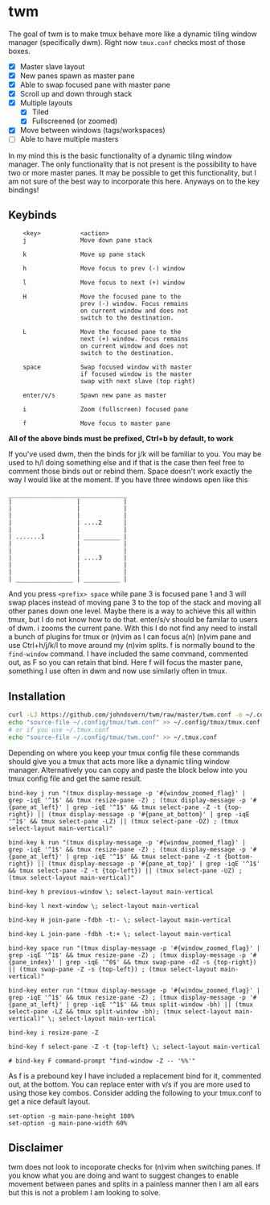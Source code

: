 # twm

The goal of twm is to make tmux behave more like a dynamic tiling window
manager (specifically dwm). Right now `tmux.conf` checks most of those boxes.
- [X] Master slave layout
- [X] New panes spawn as master pane
- [X] Able to swap focused pane with master pane
- [X] Scroll up and down through stack
- [X] Multiple layouts
  - [X] Tiled
  - [X] Fullscreened (or zoomed)
- [X] Move between windows (tags/workspaces)
- [ ] Able to have multiple masters

In my mind this is the basic functionality of a dynamic tiling window manager.
The only functionality that is not present is the possibility to have two or
more master panes. It may be possible to get this functionality, but I am not
sure of the best way to incorporate this here. Anyways on to the key bindings!
## Keybinds
```
    <key>           <action>
    j               Move down pane stack

    k               Move up pane stack

    h               Move focus to prev (-) window

    l               Move focus to next (+) window

    H               Move the focused pane to the
                    prev (-) window. Focus remains
                    on current window and does not
                    switch to the destination.

    L               Move the focused pane to the
                    next (+) window. Focus remains
                    on current window and does not
                    switch to the destination.

    space           Swap focused window with master
                    if focused window is the master
                    swap with next slave (top right)

    enter/v/s       Spawn new pane as master

    i               Zoom (fullscreen) focused pane

    f               Move focus to master pane
```
**All of the above binds must be prefixed, Ctrl+b by default, to work**

If you've used dwm, then the binds for j/k will be familiar to you.
You may be used to h/l doing something else and if that is the case
then feel free to comment those binds out or rebind them. Space
doesn't work exactly the way I would like at the moment. If you have
three windows open like this
```
_________________________________
|                  |            |
|                  |            |
|                  |            |
|                  | ....2      |
|                  |            |
| .......1         | __________ |
|                  |            |
|                  |            |
|                  | ....3      |
|                  |            |
|                  |            |
| ________________ | __________ |
```
And you press `<prefix> space` while pane 3 is focused pane 1 and 3 will swap
places instead of moving pane 3 to the top of the stack and moving all other
panes down one level. Maybe there is a way to achieve this all within tmux, but
I do not know how to do that. <prefix> enter/s/v should be familar to users of
dwm. <prefix> i zooms the current pane. With this I do not find any need to
install a bunch of plugins for tmux or (n)vim as I can focus a(n) (n)vim pane
and use Ctrl+h/j/k/l to move around my (n)vim splits. <prefix> f is normally
bound to the `find-window` command. I have included the same command, commented
out, as <prefix> F so you can retain that bind. Here <prefix> f will focus the
master pane, something I use often in dwm and now use similarly often in tmux.
## Installation
```bash
curl -LJ https://github.com/johndovern/twm/raw/master/twm.conf -o ~/.config/tmux/twm.conf
echo "source-file ~/.config/tmux/twm.conf" >> ~/.config/tmux/tmux.conf
# or if you use ~/.tmux.conf
echo "source-file ~/.config/tmux/twm.conf" >> ~/.tmux.conf
```
Depending on where you keep your tmux config file these commands should give you
a tmux that acts more like a dynamic tiling window manager. Alternatively you can
copy and paste the block below into you tmux config file and get the same result.
```
bind-key j run "(tmux display-message -p '#{window_zoomed_flag}' | grep -iqE '^1$' && tmux resize-pane -Z) ; (tmux display-message -p '#{pane_at_left}' | grep -iqE '^1$' && tmux select-pane -Z -t {top-right}) || (tmux display-message -p '#{pane_at_bottom}' | grep -iqE '^1$' && tmux select-pane -LZ) || (tmux select-pane -DZ) ; (tmux select-layout main-vertical)"

bind-key k run "(tmux display-message -p '#{window_zoomed_flag}' | grep -iqE '^1$' && tmux resize-pane -Z) ; (tmux display-message -p '#{pane_at_left}' | grep -iqE '^1$' && tmux select-pane -Z -t {bottom-right}) || (tmux display-message -p '#{pane_at_top}' | grep -iqE '^1$' && tmux select-pane -Z -t {top-left}) || (tmux select-pane -UZ) ; (tmux select-layout main-vertical)"

bind-key h previous-window \; select-layout main-vertical

bind-key l next-window \; select-layout main-vertical

bind-key H join-pane -fdbh -t:- \; select-layout main-vertical

bind-key L join-pane -fdbh -t:+ \; select-layout main-vertical

bind-key space run "(tmux display-message -p '#{window_zoomed_flag}' | grep -iqE '^1$' && tmux resize-pane -Z) ; (tmux display-message -p '#{pane_index}' | grep -iqE '^0$' && tmux swap-pane -dZ -s {top-right}) || (tmux swap-pane -Z -s {top-left}) ; (tmux select-layout main-vertical)"

bind-key enter run "(tmux display-message -p '#{window_zoomed_flag}' | grep -iqE '^1$' && tmux resize-pane -Z) ; (tmux display-message -p '#{pane_at_left}' | grep -iqE '^1$' && tmux split-window -bh) || (tmux select-pane -LZ && tmux split-window -bh); (tmux select-layout main-vertical)" \; select-layout main-vertical

bind-key i resize-pane -Z

bind-key f select-pane -Z -t {top-left} \; select-layout main-vertical

# bind-key F command-prompt "find-window -Z -- '%%'"
```
As <prefix> f is a prebound key I have included a replacement bind for it,
commented out, at the bottom. You can replace enter with v/s if you are more
used to using those key combos. Consider adding the following to your
tmux.conf to get a nice default layout.
```
set-option -g main-pane-height 100%
set-option -g main-pane-width 60%
```
## Disclaimer
twm does not look to incoporate checks for (n)vim when switching panes. If you
know what you are doing and want to suggest changes to enable movement between
panes and splits in a painless manner then I am all ears but this is not a
problem I am looking to solve.
